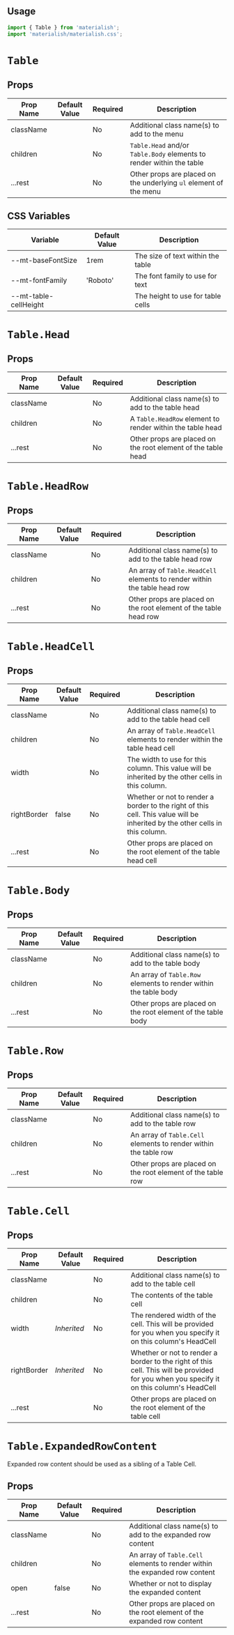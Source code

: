 ## Usage

```jsx
import { Table } from 'materialish';
import 'materialish/materialish.css';
```

# `Table`

## Props

| Prop Name | Default Value | Required | Description                                                          |
| --------- | ------------- | -------- | -------------------------------------------------------------------- |
| className |               | No       | Additional class name(s) to add to the menu                          |
| children  |               | No       | `Table.Head` and/or `Table.Body` elements to render within the table |
| ...rest   |               | No       | Other props are placed on the underlying `ul` element of the menu    |

## CSS Variables

| Variable              | Default Value | Description                       |
| --------------------- | ------------- | --------------------------------- |
| --mt-baseFontSize     | 1rem          | The size of text within the table |
| --mt-fontFamily       | 'Roboto'      | The font family to use for text   |
| --mt-table-cellHeight |               | The height to use for table cells |

# `Table.Head`

## Props

| Prop Name | Default Value | Required | Description                                                  |
| --------- | ------------- | -------- | ------------------------------------------------------------ |
| className |               | No       | Additional class name(s) to add to the table head            |
| children  |               | No       | A `Table.HeadRow` element to render within the table head    |
| ...rest   |               | No       | Other props are placed on the root element of the table head |

# `Table.HeadRow`

## Props

| Prop Name | Default Value | Required | Description                                                               |
| --------- | ------------- | -------- | ------------------------------------------------------------------------- |
| className |               | No       | Additional class name(s) to add to the table head row                     |
| children  |               | No       | An array of `Table.HeadCell` elements to render within the table head row |
| ...rest   |               | No       | Other props are placed on the root element of the table head row          |

# `Table.HeadCell`

## Props

| Prop Name   | Default Value | Required | Description                                                                                                                  |
| ----------- | ------------- | -------- | ---------------------------------------------------------------------------------------------------------------------------- |
| className   |               | No       | Additional class name(s) to add to the table head cell                                                                       |
| children    |               | No       | An array of `Table.HeadCell` elements to render within the table head cell                                                   |
| width       |               | No       | The width to use for this column. This value will be inherited by the other cells in this column.                            |
| rightBorder | false         | No       | Whether or not to render a border to the right of this cell. This value will be inherited by the other cells in this column. |
| ...rest     |               | No       | Other props are placed on the root element of the table head cell                                                            |

# `Table.Body`

## Props

| Prop Name | Default Value | Required | Description                                                      |
| --------- | ------------- | -------- | ---------------------------------------------------------------- |
| className |               | No       | Additional class name(s) to add to the table body                |
| children  |               | No       | An array of `Table.Row` elements to render within the table body |
| ...rest   |               | No       | Other props are placed on the root element of the table body     |

# `Table.Row`

## Props

| Prop Name | Default Value | Required | Description                                                      |
| --------- | ------------- | -------- | ---------------------------------------------------------------- |
| className |               | No       | Additional class name(s) to add to the table row                 |
| children  |               | No       | An array of `Table.Cell` elements to render within the table row |
| ...rest   |               | No       | Other props are placed on the root element of the table row      |

# `Table.Cell`

## Props

| Prop Name   | Default Value | Required | Description                                                                                                                              |
| ----------- | ------------- | -------- | ---------------------------------------------------------------------------------------------------------------------------------------- |
| className   |               | No       | Additional class name(s) to add to the table cell                                                                                        |
| children    |               | No       | The contents of the table cell                                                                                                           |
| width       | _Inherited_   | No       | The rendered width of the cell. This will be provided for you when you specify it on this column's HeadCell                              |
| rightBorder | _Inherited_   | No       | Whether or not to render a border to the right of this cell. This will be provided for you when you specify it on this column's HeadCell |
| ...rest     |               | No       | Other props are placed on the root element of the table cell                                                                             |

# `Table.ExpandedRowContent`

Expanded row content should be used as a sibling of a Table Cell.

## Props

| Prop Name | Default Value | Required | Description                                                                 |
| --------- | ------------- | -------- | --------------------------------------------------------------------------- |
| className |               | No       | Additional class name(s) to add to the expanded row content                 |
| children  |               | No       | An array of `Table.Cell` elements to render within the expanded row content |
| open      | false         | No       | Whether or not to display the expanded content                              |
| ...rest   |               | No       | Other props are placed on the root element of the expanded row content      |
